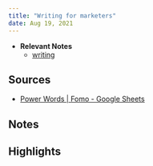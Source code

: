 ```yaml
---
title: "Writing for marketers"
date: Aug 19, 2021
---
```


- **Relevant Notes**
	- [writing](moc/writing.md)

## Sources
- [Power Words | Fomo - Google Sheets](https://docs.google.com/spreadsheets/d/1CQtH_Okw5jvqKg1E4ftDs0RMfwILxn8AhGYU8pywTIM/edit#gid=2074100514)
## Notes

## Highlights